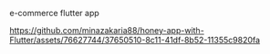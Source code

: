 e-commerce flutter app

https://github.com/minazakaria88/honey-app-with-Flutter/assets/76627744/37650510-8c11-41df-8b52-11355c9820fa

